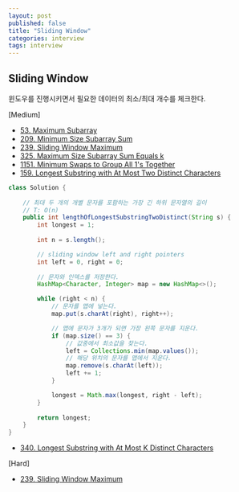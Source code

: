 ```yaml
---
layout: post
published: false
title: "Sliding Window"
categories: interview
tags: interview 
---
```


## Sliding Window
윈도우를 진행시키면서 필요한 데이터의 최소/최대 개수를 체크한다.

[Medium]
- [53. Maximum Subarray](https://leetcode.com/problems/maximum-subarray/)
- [209. Minimum Size Subarray Sum](https://leetcode.com/problems/minimum-size-subarray-sum/)
- [239. Sliding Window Maximum](https://leetcode.com/problems/sliding-window-maximum/)
- [325. Maximum Size Subarray Sum Equals k](https://leetcode.com/problems/maximum-size-subarray-sum-equals-k/)
- [1151. Minimum Swaps to Group All 1's Together](https://leetcode.com/problems/minimum-swaps-to-group-all-1s-together/)
- [159. Longest Substring with At Most Two Distinct Characters](https://leetcode.com/problems/longest-substring-with-at-most-two-distinct-characters/)
```java
class Solution {
    
    // 최대 두 개의 개별 문자를 포함하는 가장 긴 하위 문자열의 길이
    // T: O(n)
    public int lengthOfLongestSubstringTwoDistinct(String s) {
        int longest = 1;
        
        int n = s.length();

        // sliding window left and right pointers
        int left = 0, right = 0;
        
        // 문자와 인덱스를 저장한다.
        HashMap<Character, Integer> map = new HashMap<>();

        while (right < n) {
            // 문자를 맵에 넣는다. 
            map.put(s.charAt(right), right++);

            // 맵에 문자가 3개가 되면 가장 왼쪽 문자를 지운다. 
            if (map.size() == 3) {
                // 값중에서 최소값을 찾는다. 
                left = Collections.min(map.values());
                // 해당 위치의 문자를 맵에서 지운다.
                map.remove(s.charAt(left));
                left += 1;
            }

            longest = Math.max(longest, right - left);
        }
        
        return longest;
    }
}
```
- [340. Longest Substring with At Most K Distinct Characters](https://leetcode.com/problems/longest-substring-with-at-most-k-distinct-characters/)

[Hard]
- [239. Sliding Window Maximum](https://leetcode.com/problems/sliding-window-maximum/)